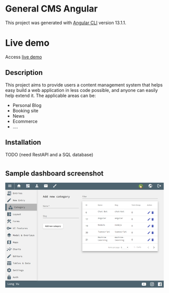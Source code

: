 # General CMS Angular

This project was generated with [Angular CLI](https://github.com/angular/angular-cli) version 13.1.1.

# Live demo

Access [live demo](http://admin-dashboard-angular.s3-website.eu-central-1.amazonaws.com/)

## Description

This project aims to provide users a content management system that helps easy build a web application in less code possible, and anyone can easily help extend it. The applicable areas can be:

* Personal Blog
* Booking site
* News
* Ecommerce
* ....

## Installation

TODO (need RestAPI and a SQL database)

#

## Sample dashboard screenshot

![alt text](/screenshot.png?raw=true)

## 
